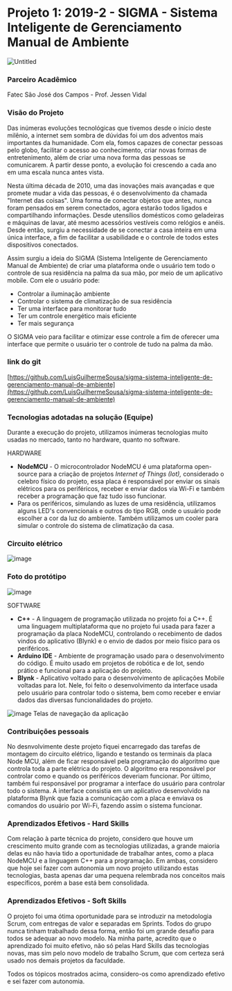 # Projeto 1: 2019-2 - SIGMA - Sistema Inteligente de Gerenciamento Manual de Ambiente

![Untitled](https://user-images.githubusercontent.com/56441318/132886130-f3f8a69e-8222-433c-8654-af9d656dccc6.png)

### Parceiro Acadêmico

Fatec São José dos Campos - Prof. Jessen Vidal

### Visão do Projeto 

Das inúmeras evoluções tecnológicas que tivemos desde o início deste milênio, a internet sem sombra de dúvidas foi um dos adventos mais importantes da humanidade. Com ela, fomos capazes de conectar pessoas pelo globo, facilitar o acesso ao conhecimento, criar novas formas de entretenimento, além de criar uma nova forma das pessoas se comunicarem. A partir desse ponto, a evolução foi crescendo a cada ano em uma escala nunca antes vista.

Nesta última década de 2010, uma das inovações mais avançadas e que promete mudar a vida das pessoas, é o desenvolvimento da chamada "Internet das coisas". Uma forma de conectar objetos que antes, nunca foram pensados em serem conectados, agora estarão todos ligados e compartilhando informações. Desde utensílios domésticos como geladeiras e máquinas de lavar, até mesmo acessórios vestíveis como relógios e anéis. Desde então, surgiu a necessidade de se conectar a casa inteira em uma única interface, a fim de facilitar a usabilidade e o controle de todos estes dispositivos conectados.

Assim surgiu a ideia do SIGMA (Sistema Inteligente de Gerenciamento Manual de Ambiente) de criar uma plataforma onde o usuário tem todo o controle de sua residência na palma da sua mão, por meio de um aplicativo mobile. Com ele o usuário pode:

- Controlar a iluminação ambiente
- Controlar o sistema de climatização de sua residência
- Ter uma interface para monitorar tudo
- Ter um controle energético mais eficiente
- Ter mais segurança

O SIGMA veio para facilitar e otimizar esse controle a fim de oferecer uma interface que permite o usuário ter o controle de tudo na palma da mão.

### link do git

[https://github.com/LuisGuilhermeSousa/sigma-sistema-inteligente-de-gerenciamento-manual-de-ambiente](https://github.com/LuisGuilhermeSousa/sigma-sistema-inteligente-de-gerenciamento-manual-de-ambiente)

### Tecnologias adotadas na solução (Equipe)

Durante a execução do projeto, utilizamos inúmeras tecnologias muito usadas no mercado, tanto no hardware, quanto no software. 

HARDWARE

- **NodeMCU** - O microcontrolador NodeMCU é uma plataforma open-source para a criação de projetos *Internet of Things (Iot),* considerado o celebro físico do projeto, essa placa é responsável por enviar os sinais elétricos para os periféricos, receber e enviar dados via Wi-Fi e também receber a programação que faz tudo isso funcionar.
- Para os periféricos, simulando as luzes de uma residência, utilizamos alguns LED's convencionais e outros do tipo RGB, onde o usuário pode escolher a cor da luz do ambiente. Também utilizamos um cooler para simular o controle do sistema de climatização da casa.

### Circuito elétrico
![image](https://user-images.githubusercontent.com/56441318/133184318-2bcf21c5-4432-487e-b9dc-9ad8c569c268.png)

### Foto do protótipo
![image](https://user-images.githubusercontent.com/56441318/133184553-3908d44b-c6ee-4b59-950c-c2b0f51a6afb.png)

SOFTWARE

- **C++** - A linguagem de programação utilizada no projeto foi a C++. É uma linguagem multiplataforma que no projeto fui usada para fazer a programação da placa NodeMCU, controlando o recebimento de dados vindos do aplicativo (Blynk) e o envio de dados por meio físico para os periféricos.
- **Arduino IDE** - Ambiente de programação usado para o desenvolvimento do código. É muito usado em projetos de robótica e de Iot, sendo prático e funcional para a aplicação do projeto.
- **Blynk** - Aplicativo voltado para o desenvolvimento de aplicações Mobile voltadas para Iot. Nele, foi feito o desenvolvimento da interface usada pelo usuário para controlar todo o sistema, bem como receber e enviar dados das diversas funcionalidades do projeto.


![image](https://user-images.githubusercontent.com/56441318/133184068-aafd18a6-6ca8-4142-91ae-46e986157036.png)
Telas de navegação da aplicação

### Contribuições pessoais 

No desnvolvimente deste projeto fiquei encarregado das tarefas de montagem do circuito elétrico, ligando e testando os terminais da placa Node MCU, além de ficar responsável pela programação do algoritmo que controla toda a parte elétrica do projeto. O algoritmo era responsável por controlar como e quando os periféricos deveriam funcionar. Por último, também fui responsável por programar a interface do usuário para controlar todo o sistema. A interface consistia em um aplicativo desenvolvido na plataforma Blynk que fazia a comunicação com a placa e enviava os comandos do usuário por Wi-Fi, fazendo assim o sistema funcionar.

### Aprendizados Efetivos - Hard Skills

Com relação à parte técnica do projeto, considero que houve um crescimento muito grande com as tecnologias utilizadas, a grande maioria delas eu não havia tido a oportunidade de trabalhar antes, como a placa NodeMCU e a linguagem C++ para a programação. Em ambas, considero que hoje sei fazer com autonomia um novo projeto utilizando estas tecnologias, basta apenas dar uma pequena relembrada nos conceitos mais específicos, porém a base está bem consolidada.

### Aprendizados Efetivos - Soft Skills

O projeto foi uma ótima oportunidade para se introduzir na metodologia Scrum, com entregas de valor e separadas em Sprints. Todos do grupo nunca tinham trabalhado dessa forma, então foi um grande desafio para todos se adequar ao novo modelo. Na minha parte, acredito que o aprendizado foi muito efetivo, não só pelas Hard Skills das tecnologias novas, mas sim pelo novo modelo de trabalho Scrum, que com certeza será usado nos demais projetos da faculdade.

Todos os tópicos mostrados acima, considero-os como aprendizado efetivo e sei fazer com autonomia.
